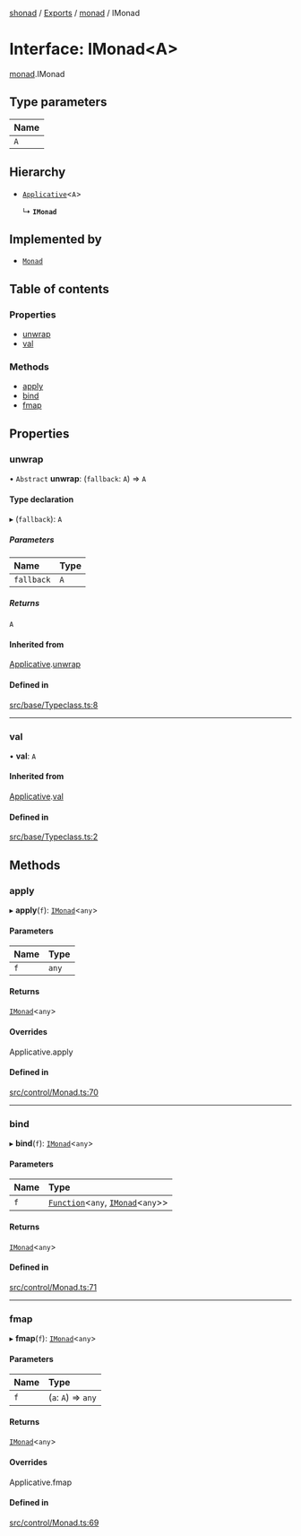 [shonad](../README.md) / [Exports](../modules.md) / [monad](../modules/monad.md) / IMonad

# Interface: IMonad<A\>

[monad](../modules/monad.md).IMonad

## Type parameters

| Name |
| :------ |
| `A` |

## Hierarchy

- [`Applicative`](../classes/applicative.Applicative.md)<`A`\>

  ↳ **`IMonad`**

## Implemented by

- [`Monad`](../classes/monad.Monad.md)

## Table of contents

### Properties

- [unwrap](monad.IMonad.md#unwrap)
- [val](monad.IMonad.md#val)

### Methods

- [apply](monad.IMonad.md#apply)
- [bind](monad.IMonad.md#bind)
- [fmap](monad.IMonad.md#fmap)

## Properties

### unwrap

• `Abstract` **unwrap**: (`fallback`: `A`) => `A`

#### Type declaration

▸ (`fallback`): `A`

##### Parameters

| Name | Type |
| :------ | :------ |
| `fallback` | `A` |

##### Returns

`A`

#### Inherited from

[Applicative](../classes/applicative.Applicative.md).[unwrap](../classes/applicative.Applicative.md#unwrap)

#### Defined in

[src/base/Typeclass.ts:8](https://github.com/jonlaing/shonad/blob/54cf147/src/base/Typeclass.ts#L8)

___

### val

• **val**: `A`

#### Inherited from

[Applicative](../classes/applicative.Applicative.md).[val](../classes/applicative.Applicative.md#val)

#### Defined in

[src/base/Typeclass.ts:2](https://github.com/jonlaing/shonad/blob/54cf147/src/base/Typeclass.ts#L2)

## Methods

### apply

▸ **apply**(`f`): [`IMonad`](monad.IMonad.md)<`any`\>

#### Parameters

| Name | Type |
| :------ | :------ |
| `f` | `any` |

#### Returns

[`IMonad`](monad.IMonad.md)<`any`\>

#### Overrides

Applicative.apply

#### Defined in

[src/control/Monad.ts:70](https://github.com/jonlaing/shonad/blob/54cf147/src/control/Monad.ts#L70)

___

### bind

▸ **bind**(`f`): [`IMonad`](monad.IMonad.md)<`any`\>

#### Parameters

| Name | Type |
| :------ | :------ |
| `f` | [`Function`](../modules/func.md#function)<`any`, [`IMonad`](monad.IMonad.md)<`any`\>\> |

#### Returns

[`IMonad`](monad.IMonad.md)<`any`\>

#### Defined in

[src/control/Monad.ts:71](https://github.com/jonlaing/shonad/blob/54cf147/src/control/Monad.ts#L71)

___

### fmap

▸ **fmap**(`f`): [`IMonad`](monad.IMonad.md)<`any`\>

#### Parameters

| Name | Type |
| :------ | :------ |
| `f` | (`a`: `A`) => `any` |

#### Returns

[`IMonad`](monad.IMonad.md)<`any`\>

#### Overrides

Applicative.fmap

#### Defined in

[src/control/Monad.ts:69](https://github.com/jonlaing/shonad/blob/54cf147/src/control/Monad.ts#L69)
